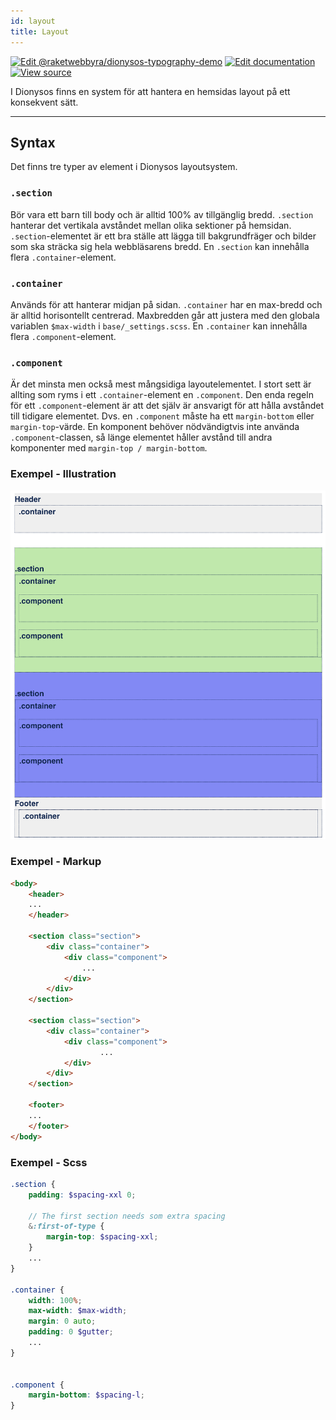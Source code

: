 ```yaml
---
id: layout
title: Layout
---
```

[![Edit @raketwebbyra/dionysos-typography-demo](https://codesandbox.io/static/img/play-codesandbox.svg)](https://codesandbox.io/s/github/DanielJohnsson87/raket-factory/tree/dionysos-layout-example/dionysos)
[![Edit documentation](https://img.shields.io/badge/GITHUB-edit%20doc-green.svg)](https://github.com/DanielJohnsson87/raket-factory/blob/master/docusaurus/docs/layout.md)
[![View source](https://img.shields.io/badge/GITHUB-view%20source-green.svg)](https://github.com/DanielJohnsson87/raket-factory/tree/master/dionysos)

I Dionysos finns en system för att hantera en hemsidas layout på ett konsekvent sätt.

---
## Syntax
Det finns tre typer av element i Dionysos layoutsystem.

### `.section`
Bör vara ett barn till body och är alltid 100% av tillgänglig bredd. `.section` hanterar det vertikala
avståndet mellan olika sektioner på hemsidan. `.section`-elementet är ett bra ställe att lägga till bakgrundfräger och bilder
som ska sträcka sig hela webbläsarens bredd. En `.section` kan innehålla flera `.container`-element.

### `.container`
Används för att hanterar midjan på sidan. `.container` har en max-bredd och är alltid horisontellt centrerad.
Maxbredden går att justera med den globala variablen `$max-width` i `base/_settings.scss`. En `.container` kan innehålla flera `.component`-element.

### `.component`
Är det minsta men också mest mångsidiga layoutelementet. I stort sett är allting som ryms i ett `.container`-element
en `.component`. Den enda regeln för ett `.component`-element är att det själv är ansvarigt för att hålla avståndet till tidigare elementet.
Dvs. en `.component` måste ha ett `margin-bottom` eller `margin-top`-värde. En komponent behöver nödvändigtvis inte använda `.component`-classen,
så länge elementet håller avstånd till andra komponenter med `margin-top / margin-bottom`.  


### Exempel - Illustration
![Layout illustration](https://raw.githubusercontent.com/DanielJohnsson87/raket-factory/master/docusaurus/docs/assets/layout-illustration.PNG)

### Exempel - Markup
```html
<body>
    <header>
    ...
    </header>

    <section class="section">
        <div class="container">
            <div class="component">
                ...
            </div>
        </div>
    </section>

    <section class="section">
        <div class="container">
            <div class="component">
                    ...
            </div>
        </div>
    </section>

    <footer>
    ...
    </footer>
</body>
```

### Exempel - Scss
```scss
.section {
    padding: $spacing-xxl 0;

    // The first section needs som extra spacing
    &:first-of-type {
        margin-top: $spacing-xxl;
    }
    ...
}

.container {
    width: 100%;
    max-width: $max-width;
    margin: 0 auto;
    padding: 0 $gutter;
    ...
}


.component {
    margin-bottom: $spacing-l;
}

```
